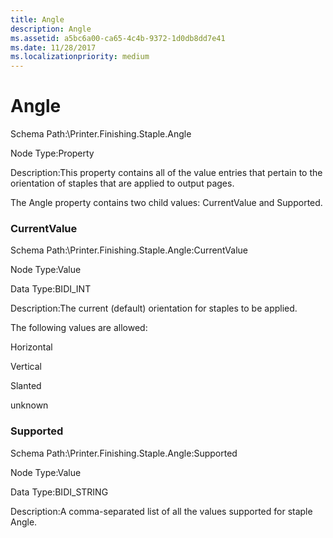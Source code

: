 ```yaml
---
title: Angle
description: Angle
ms.assetid: a5bc6a00-ca65-4c4b-9372-1d0db8dd7e41
ms.date: 11/28/2017
ms.localizationpriority: medium
---
```


# Angle


Schema Path:\\Printer.Finishing.Staple.Angle

Node Type:Property

Description:This property contains all of the value entries that pertain to the orientation of staples that are applied to output pages.

The Angle property contains two child values: CurrentValue and Supported.

### <span id="currentvalue"></span><span id="CURRENTVALUE"></span> CurrentValue

Schema Path:\\Printer.Finishing.Staple.Angle:CurrentValue

Node Type:Value

Data Type:BIDI\_INT

Description:The current (default) orientation for staples to be applied.

The following values are allowed:

Horizontal

Vertical

Slanted

unknown

### <span id="supported"></span><span id="SUPPORTED"></span> Supported

Schema Path:\\Printer.Finishing.Staple.Angle:Supported

Node Type:Value

Data Type:BIDI\_STRING

Description:A comma-separated list of all the values supported for staple Angle.

 

 





